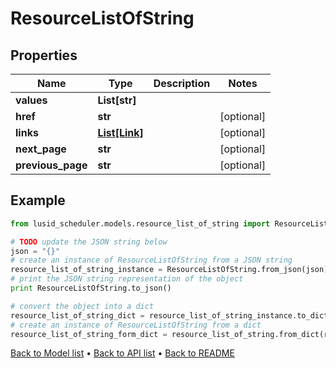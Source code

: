 # ResourceListOfString


## Properties
Name | Type | Description | Notes
------------ | ------------- | ------------- | -------------
**values** | **List[str]** |  | 
**href** | **str** |  | [optional] 
**links** | [**List[Link]**](Link.md) |  | [optional] 
**next_page** | **str** |  | [optional] 
**previous_page** | **str** |  | [optional] 

## Example

```python
from lusid_scheduler.models.resource_list_of_string import ResourceListOfString

# TODO update the JSON string below
json = "{}"
# create an instance of ResourceListOfString from a JSON string
resource_list_of_string_instance = ResourceListOfString.from_json(json)
# print the JSON string representation of the object
print ResourceListOfString.to_json()

# convert the object into a dict
resource_list_of_string_dict = resource_list_of_string_instance.to_dict()
# create an instance of ResourceListOfString from a dict
resource_list_of_string_form_dict = resource_list_of_string.from_dict(resource_list_of_string_dict)
```
[Back to Model list](../README.md#documentation-for-models) &#8226; [Back to API list](../README.md#documentation-for-api-endpoints) &#8226; [Back to README](../README.md)


